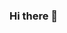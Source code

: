 ### Hi there 👋

<!--
**Rukopet/Rukopet** is a ✨ _special_ ✨ repository because its `README.md` (this file) appears on your GitHub profile.
- 🔭 I’m currently working on CPP-modules and telegram bot
- 🌱 I’m currently learning C++/Python
- 📫 How to reach me: :iphone: https://t.me/Rukopet
